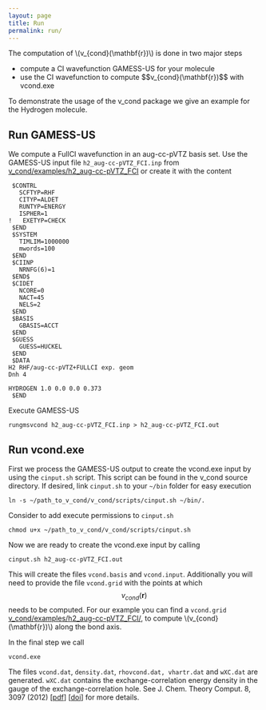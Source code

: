 ```yaml
---
layout: page
title: Run
permalink: run/
---
```


The computation of \\(v_{cond}(\mathbf{r})\\) is done in two major steps

<ul>
  <li>compute a CI wavefunction GAMESS-US for your molecule</li>
  <li>use the CI wavefunction to compute $$v_{cond}(\mathbf{r})$$ with vcond.exe</li>
</ul>

To demonstrate the usage of the v_cond package we give an example for the Hydrogen molecule. 

<h2>Run GAMESS-US</h2>

We compute a FullCI wavefunction in an aug-cc-pVTZ basis set. Use the GAMESS-US input file <code>h2_aug-cc-pVTZ_FCI.inp</code> from <a href="https://github.com/andremirt/v_cond/blob/master/examples/h2_aug-cc-pVTZ_FCI/">v_cond/examples/h2_aug-cc-pVTZ_FCI</a> or create it with the content

<pre>
<code  class="language-bash" data-lang="bash"> $CONTRL
   SCFTYP=RHF
   CITYP=ALDET
   RUNTYP=ENERGY
   ISPHER=1
!   EXETYP=CHECK
 $END
 $SYSTEM
   TIMLIM=1000000
   mwords=100
 $END
 $CIINP
   NRNFG(6)=1
 $END$
 $CIDET
   NCORE=0
   NACT=45
   NELS=2
 $END
 $BASIS
   GBASIS=ACCT
 $END
 $GUESS
   GUESS=HUCKEL
 $END
 $DATA
H2 RHF/aug-cc-pVTZ+FULLCI exp. geom
Dnh 4

HYDROGEN 1.0 0.0 0.0 0.373
 $END</code>
</pre>

Execute GAMESS-US
<pre>
<code  class="language-bash" data-lang="bash">rungmsvcond h2_aug-cc-pVTZ_FCI.inp > h2_aug-cc-pVTZ_FCI.out</code>
</pre>

<h2>Run vcond.exe</h2>

First we process the GAMESS-US output to create the vcond.exe input by using the <code>cinput.sh</code> script. This script can be found in the v_cond source directory. If desired, link <code>cinput.sh</code> to your <code>~/bin</code> folder for easy execution
<pre>
<code  class="language-bash" data-lang="bash">ln -s ~/path_to_v_cond/v_cond/scripts/cinput.sh ~/bin/.</code>
</pre>

Consider to add execute permissions to <code>cinput.sh</code>
<pre>
<code  class="language-bash" data-lang="bash">chmod u+x ~/path_to_v_cond/v_cond/scripts/cinput.sh</code>
</pre>

Now we are ready to create the vcond.exe input by calling
<pre>
<code  class="language-bash" data-lang="bash">cinput.sh h2_aug-cc-pVTZ_FCI.out</code>
</pre>

This will create the files <code>vcond.basis</code> and <code>vcond.input</code>. 
Additionally you will need to provide the file <code>vcond.grid</code> with the points at which $$v_{cond}(\mathbf{r})$$ needs to be computed. For our example you can find a <code>vcond.grid</code> <a href="https://github.com/andremirt/v_cond/blob/master/examples/h2_aug-cc-pVTZ_FCI/">v_cond/examples/h2_aug-cc-pVTZ_FCI/</a>, to compute \\(v_{cond}(\mathbf{r})\\) along the bond axis.

In the final step we call
<pre>
<code  class="language-bash" data-lang="bash">vcond.exe</code>
</pre>
The files <code>vcond.dat</code>, <code>density.dat</code>, <code>rhovcond.dat, </code><code>vhartr.dat</code> and <code>wXC.dat</code> are generated. <code>wXC.dat</code> contains the exchange-correlation energy density in the gauge of the exchange-correlation hole. See J. Chem. Theory Comput. 8, 3097 (2012) [<a href="../downloads/MirSeiGor-JCTC-12.pdf">pdf</a>] [<a href="http://dx.doi.org/10.1021/ct3003892">doi</a>] for more details.


